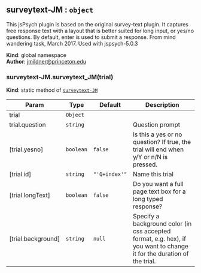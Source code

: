 <a name="surveytext-JM"></a>

## surveytext-JM : <code>object</code>
This jsPsych plugin is based on the original survey-text plugin.It captures free response text with a layout that is better suited for longinput, or yes/no questions.By default, enter is used to submit a response.From mind wandering task, March 2017.Used with jspsych-5.0.3

**Kind**: global namespace  
**Author**: jmildner@princeton.edu  
<a name="surveytext-JM.surveytext_JM"></a>

### surveytext-JM.surveytext_JM(trial)
**Kind**: static method of <code>[surveytext-JM](#surveytext-JM)</code>  

| Param | Type | Default | Description |
| --- | --- | --- | --- |
| trial | <code>Object</code> |  |  |
| trial.question | <code>string</code> |  | Question prompt |
| [trial.yesno] | <code>boolean</code> | <code>false</code> | Is this a yes or no question? If true, the trial will end when y/Y or n/N is pressed. |
| [trial.id] | <code>string</code> | <code>&quot;&#x27;Q+index&#x27;&quot;</code> | Name this trial |
| [trial.longText] | <code>boolean</code> | <code>false</code> | Do you want a full page text box for a long typed response? |
| [trial.background] | <code>string</code> | <code>null</code> | Specify a background color (in css accepted format, e.g. hex), if you want to change it for the duration of the trial. |

